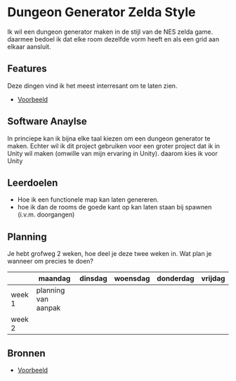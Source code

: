 # Dungeon Generator Zelda Style

Ik wil een dungeon generator maken in de stijl van de NES zelda game. daarmee bedoel ik dat elke room dezelfde vorm heeft en als een grid aan elkaar aansluit.

## Features
Deze dingen vind ik het meest interresant om te laten zien.

- [Voorbeeld](link)

## Software Anaylse 
In princiepe kan ik bijna elke taal kiezen om een dungeon generator te maken.
Echter wil ik dit project gebruiken voor een groter project dat ik in Unity wil maken (omwille van mijn ervaring in Unity).
daarom kies ik voor Unity

## Leerdoelen 
- Hoe ik een functionele map kan laten genereren.
- hoe ik dan de rooms de goede kant op kan laten staan bij spawnen (i.v.m. doorgangen)

## Planning 
Je hebt grofweg 2 weken, hoe deel je deze twee weken in. Wat plan je wanneer om precies te doen?

| | maandag | dinsdag | woensdag | donderdag | vrijdag |
| --- | --- | --- | --- | --- | --- |
|week 1 | planning van aanpak |
|week 2 |

## Bronnen

- [Voorbeeld](link)
